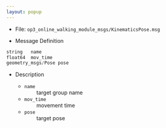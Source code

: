 ```yaml
---
layout: popup
---
```


- File: `op3_online_walking_module_msgs/KinematicsPose.msg`

- Message Definition
 ```c
 string   name
 float64  mov_time
 geometry_msgs/Pose pose
 ```

- Description

    * `name`   
&emsp;&emsp; target group name      
    * `mov_time`    
&emsp;&emsp; movement time   
    * `pose`    
&emsp;&emsp; target pose   
